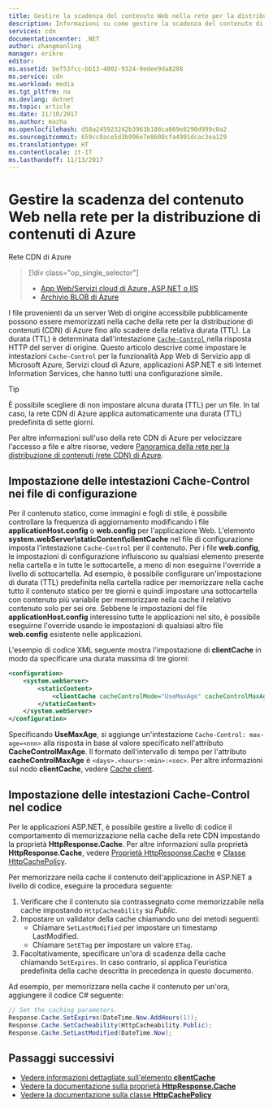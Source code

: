 ```yaml
---
title: Gestire la scadenza del contenuto Web nella rete per la distribuzione di contenuti di Azure | Microsoft Docs
description: Informazioni su come gestire la scadenza del contenuto di app Web o servizi cloud di Azure, ASP.NET o IIS nella rete CDN di Azure.
services: cdn
documentationcenter: .NET
author: zhangmanling
manager: erikre
editor: 
ms.assetid: bef53fcc-bb13-4002-9324-9edee9da8288
ms.service: cdn
ms.workload: media
ms.tgt_pltfrm: na
ms.devlang: dotnet
ms.topic: article
ms.date: 11/10/2017
ms.author: mazha
ms.openlocfilehash: d58a245923242b3963b188ca869e8290d999c0a2
ms.sourcegitcommit: 659cc0ace5d3b996e7e8608cfa4991dcac3ea129
ms.translationtype: HT
ms.contentlocale: it-IT
ms.lasthandoff: 11/13/2017
---
```

# <a name="manage-expiration-of-web-content-in-azure-content-delivery-network"></a>Gestire la scadenza del contenuto Web nella rete per la distribuzione di contenuti di Azure
 Rete CDN di Azure
> [!div class="op_single_selector"]
> * [App Web/Servizi cloud di Azure, ASP.NET o IIS](cdn-manage-expiration-of-cloud-service-content.md)
> * [Archivio BLOB di Azure](cdn-manage-expiration-of-blob-content.md)
> 

I file provenienti da un server Web di origine accessibile pubblicamente possono essere memorizzati nella cache della rete per la distribuzione di contenuti (CDN) di Azure fino allo scadere della relativa durata (TTL). La durata (TTL) è determinata dall'intestazione [`Cache-Control` ](http://www.w3.org/Protocols/rfc2616/rfc2616-sec14.html#sec14.9) nella risposta HTTP del server di origine. Questo articolo descrive come impostare le intestazioni `Cache-Control` per la funzionalità App Web di Servizio app di Microsoft Azure, Servizi cloud di Azure, applicazioni ASP.NET e siti Internet Information Services, che hanno tutti una configurazione simile.

> [!TIP]
> È possibile scegliere di non impostare alcuna durata (TTL) per un file. In tal caso, la rete CDN di Azure applica automaticamente una durata (TTL) predefinita di sette giorni.
> 
> Per altre informazioni sull'uso della rete CDN di Azure per velocizzare l'accesso a file e altre risorse, vedere [Panoramica della rete per la distribuzione di contenuti (rete CDN) di Azure](cdn-overview.md).
> 

## <a name="setting-cache-control-headers-in-configuration-files"></a>Impostazione delle intestazioni Cache-Control nei file di configurazione
Per il contenuto statico, come immagini e fogli di stile, è possibile controllare la frequenza di aggiornamento modificando i file **applicationHost.config** o **web.config** per l'applicazione Web. L'elemento **system.webServer\staticContent\clientCache** nel file di configurazione imposta l'intestazione `Cache-Control` per il contenuto. Per i file **web.config**, le impostazioni di configurazione influiscono su qualsiasi elemento presente nella cartella e in tutte le sottocartelle, a meno di non eseguirne l'override a livello di sottocartella. Ad esempio, è possibile configurare un'impostazione di durata (TTL) predefinita nella cartella radice per memorizzare nella cache tutto il contenuto statico per tre giorni e quindi impostare una sottocartella con contenuto più variabile per memorizzare nella cache il relativo contenuto solo per sei ore. Sebbene le impostazioni del file **applicationHost.config** interessino tutte le applicazioni nel sito, è possibile eseguirne l'override usando le impostazioni di qualsiasi altro file **web.config** esistente nelle applicazioni.

L'esempio di codice XML seguente mostra l'impostazione di **clientCache** in modo da specificare una durata massima di tre giorni:  

```xml
<configuration>
    <system.webServer>
        <staticContent>
            <clientCache cacheControlMode="UseMaxAge" cacheControlMaxAge="3.00:00:00" />
        </staticContent>
    </system.webServer>
</configuration>
```

Specificando **UseMaxAge**, si aggiunge un'intestazione `Cache-Control: max-age=<nnn>` alla risposta in base al valore specificato nell'attributo **CacheControlMaxAge**. Il formato dell'intervallo di tempo per l'attributo **cacheControlMaxAge** è `<days>.<hours>:<min>:<sec>`. Per altre informazioni sul nodo **clientCache**, vedere [Cache client<clientCache>](http://www.iis.net/ConfigReference/system.webServer/staticContent/clientCache).  

## <a name="setting-cache-control-headers-in-code"></a>Impostazione delle intestazioni Cache-Control nel codice
Per le applicazioni ASP.NET, è possibile gestire a livello di codice il comportamento di memorizzazione nella cache della rete CDN impostando la proprietà **HttpResponse.Cache**. Per altre informazioni sulla proprietà **HttpResponse.Cache**, vedere [Proprietà HttpResponse.Cache](http://msdn.microsoft.com/library/system.web.httpresponse.cache.aspx) e [Classe HttpCachePolicy](http://msdn.microsoft.com/library/system.web.httpcachepolicy.aspx).  

Per memorizzare nella cache il contenuto dell'applicazione in ASP.NET a livello di codice, eseguire la procedura seguente:
   1. Verificare che il contenuto sia contrassegnato come memorizzabile nella cache impostando `HttpCacheability` su *Public*. 
   2. Impostare un validator della cache chiamando uno dei metodi seguenti:
      - Chiamare `SetLastModified` per impostare un timestamp LastModified.
      - Chiamare `SetETag` per impostare un valore `ETag`.
   3. Facoltativamente, specificare un'ora di scadenza della cache chiamando `SetExpires`. In caso contrario, si applica l'euristica predefinita della cache descritta in precedenza in questo documento.

Ad esempio, per memorizzare nella cache il contenuto per un'ora, aggiungere il codice C# seguente:  

```csharp
// Set the caching parameters.
Response.Cache.SetExpires(DateTime.Now.AddHours(1));
Response.Cache.SetCacheability(HttpCacheability.Public);
Response.Cache.SetLastModified(DateTime.Now);
```

## <a name="next-steps"></a>Passaggi successivi
* [Vedere informazioni dettagliate sull'elemento **clientCache**](http://www.iis.net/ConfigReference/system.webServer/staticContent/clientCache)
* [Vedere la documentazione sulla proprietà **HttpResponse.Cache**](http://msdn.microsoft.com/library/system.web.httpresponse.cache.aspx) 
* [Vedere la documentazione sulla classe **HttpCachePolicy**](http://msdn.microsoft.com/library/system.web.httpcachepolicy.aspx)  

